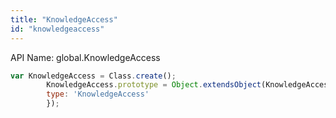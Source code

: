 ```yaml
---
title: "KnowledgeAccess"
id: "knowledgeaccess"
---
```


API Name: global.KnowledgeAccess

```js
var KnowledgeAccess = Class.create();
        KnowledgeAccess.prototype = Object.extendsObject(KnowledgeAccessSNC,{
        type: 'KnowledgeAccess'
        });
```
